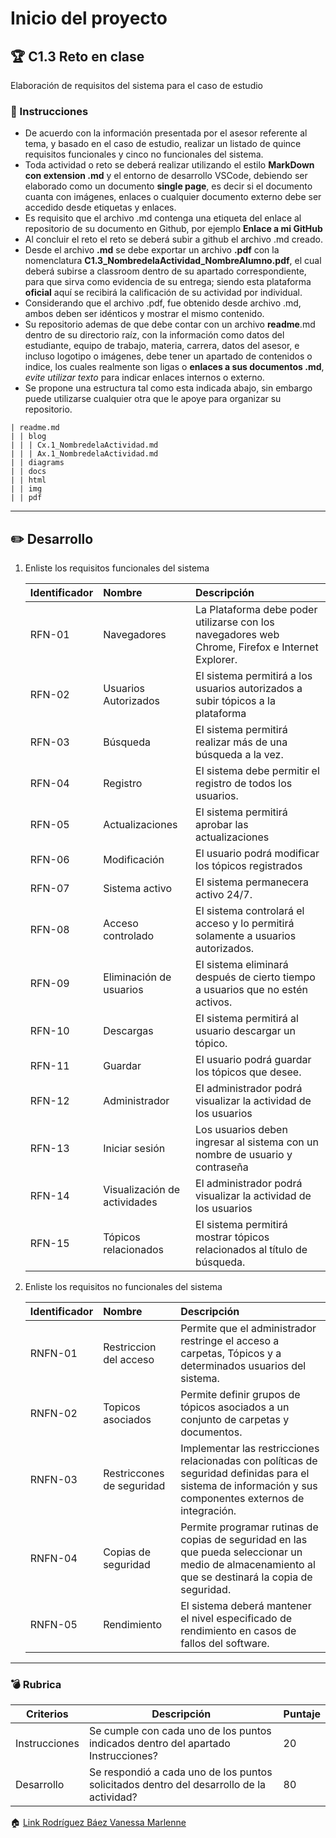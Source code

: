 # Inicio del proyecto

## :trophy: C1.3 Reto en clase

Elaboración de requisitos del sistema para el caso de estudio

### :blue_book: Instrucciones

- De acuerdo con la información presentada por el asesor referente al tema, y basado en el caso de estudio, realizar un listado de quince requisitos funcionales y cinco no funcionales del sistema.
- Toda actividad o reto se deberá realizar utilizando el estilo **MarkDown con extension .md** y el entorno de desarrollo VSCode, debiendo ser elaborado como un documento **single page**, es decir si el documento cuanta con imágenes, enlaces o cualquier documento externo debe ser accedido desde etiquetas y enlaces.
- Es requisito que el archivo .md contenga una etiqueta del enlace al repositorio de su documento en Github, por ejemplo **Enlace a mi GitHub**
- Al concluir el reto el reto se deberá subir a github el archivo .md creado.
- Desde el archivo **.md** se debe exportar un archivo **.pdf** con la nomenclatura **C1.3_NombredelaActividad_NombreAlumno.pdf**, el cual deberá subirse a classroom dentro de su apartado correspondiente, para que sirva como evidencia de su entrega; siendo esta plataforma **oficial** aquí se recibirá la calificación de su actividad por individual.
- Considerando que el archivo .pdf, fue obtenido desde archivo .md, ambos deben ser idénticos y mostrar el mismo contenido.
- Su repositorio ademas de que debe contar con un archivo **readme**.md dentro de su directorio raíz, con la información como datos del estudiante, equipo de trabajo, materia, carrera, datos del asesor, e incluso logotipo o imágenes, debe tener un apartado de contenidos o indice, los cuales realmente son ligas o **enlaces a sus documentos .md**, _evite utilizar texto_ para indicar enlaces internos o externo.
- Se propone una estructura tal como esta indicada abajo, sin embargo puede utilizarse cualquier otra que le apoye para organizar su repositorio.

```
| readme.md
| | blog
| | | Cx.1_NombredelaActividad.md
| | | Ax.1_NombredelaActividad.md
| | diagrams
| | docs
| | html
| | img
| | pdf    
```

___

## :pencil2: Desarrollo

1. Enliste los requisitos funcionales del sistema
   
    Identificador | Nombre | Descripción
    :--|:--|:--
    RFN-01|Navegadores|La Plataforma debe poder utilizarse con los navegadores web Chrome, Firefox e Internet Explorer.|
    RFN-02|Usuarios Autorizados|El sistema permitirá a los usuarios autorizados a subir tópicos a la plataforma|
    RFN-03|Búsqueda|El sistema permitirá realizar más de una búsqueda a la vez.|
    RFN-04|Registro|El sistema debe permitir el registro de todos los usuarios.|
    RFN-05|Actualizaciones|El sistema permitirá aprobar las actualizaciones|
    RFN-06|Modificación|El usuario podrá modificar los tópicos registrados |
    RFN-07|Sistema activo|El sistema permanecera activo 24/7.|
    RFN-08|Acceso controlado|El sistema controlará el acceso y lo permitirá solamente a usuarios autorizados. |
    RFN-09|Eliminación de usuarios|El sistema eliminará después de cierto tiempo a usuarios que no estén activos.|
    RFN-10|Descargas| El sistema permitirá al usuario descargar un tópico.|
    RFN-11|Guardar|El usuario podrá guardar los tópicos que desee.|
    RFN-12|Administrador|El administrador podrá visualizar la actividad de los usuarios|
    RFN-13|Iniciar sesión|Los usuarios deben ingresar al sistema con un nombre de usuario y contraseña|
    RFN-14|Visualización de actividades|El administrador podrá visualizar la actividad de los usuarios|
    RFN-15|Tópicos relacionados| El sistema permitirá mostrar tópicos relacionados al título de búsqueda.|
 
2. Enliste los requisitos no funcionales del sistema
   
    Identificador | Nombre | Descripción
    :--|:--|:--
    RNFN-01|Restriccion del acceso|Permite que el administrador restringe el acceso a carpetas, Tópicos y a determinados usuarios del sistema.|
    RNFN-02|Topicos asociados|Permite definir grupos de tópicos asociados a un conjunto de carpetas y documentos.|
    RNFN-03|Restriccones de seguridad|Implementar las restricciones relacionadas con políticas de seguridad definidas para el sistema de información y sus componentes externos de integración.|
    RNFN-04|Copias de seguridad| Permite programar rutinas de copias de seguridad en las que pueda seleccionar un medio de almacenamiento al que se destinará la copia de seguridad.|
    RNFN-05|Rendimiento|El sistema deberá mantener el nivel especificado de rendimiento en casos de fallos del software.|

___

### :bomb: Rubrica

| Criterios     | Descripción                                                                                  | Puntaje |
| ------------- | -------------------------------------------------------------------------------------------- | ------- |
| Instrucciones | Se cumple con cada uno de los puntos indicados dentro del apartado Instrucciones?            | 20 |
| Desarrollo    | Se respondió a cada uno de los puntos solicitados dentro del desarrollo de la actividad?     | 80      |

:house: [Link Rodríguez Báez Vanessa Marlenne](https://github.com/vanessamRodriguez/Analisis-Avanzado-de-Software)